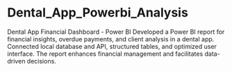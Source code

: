 # Dental_App_Powerbi_Analysis
Dental App Financial Dashboard - Power BI  Developed a Power BI report for financial insights, overdue payments, and client analysis in a dental app. Connected local database and API, structured tables, and optimized user interface. The report enhances financial management and facilitates data-driven decisions.
